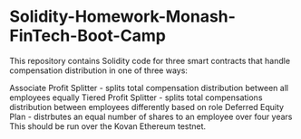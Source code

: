 # Solidity-Homework-Monash-FinTech-Boot-Camp

This repository contains Solidity code for three smart contracts that handle compensation distribution in one of three ways:

Associate Profit Splitter - splits total compensation distribution between all employees equally
Tiered Profit Splitter - splits total compensations distribution between employees differently based on role
Deferred Equity Plan - distrbutes an equal number of shares to an employee over four years
This should be run over the Kovan Ethereum testnet.
